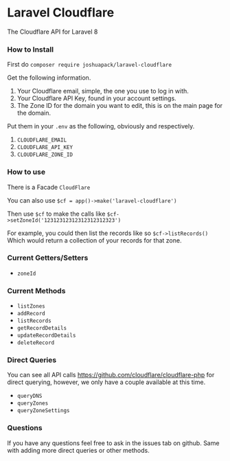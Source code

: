 # Laravel Cloudflare
The Cloudflare API for Laravel 8

### How to Install
First do `composer require joshuapack/laravel-cloudflare`

Get the following information.
1. Your Cloudflare email, simple, the one you use to log in with.
2. Your Cloudflare API Key, found in your account settings.
3. The Zone ID for the domain you want to edit, this is on the main page for the domain.

Put them in your `.env` as the following, obviously and respectively.
1. `CLOUDFLARE_EMAIL`
2. `CLOUDFLARE_API_KEY`
3. `CLOUDFLARE_ZONE_ID`

### How to use
There is a Facade `CloudFlare`

You can also use `$cf = app()->make('laravel-cloudflare')`

Then use `$cf` to make the calls like `$cf->setZoneId('12312312312312312312323')`

For example, you could then list the records like so
`$cf->listRecords()`
Which would return a collection of your records for that zone.

### Current Getters/Setters
 - `zoneId`

### Current Methods
 - `listZones`
 - `addRecord`
 - `listRecords`
 - `getRecordDetails`
 - `updateRecordDetails`
 - `deleteRecord`

### Direct Queries
You can see all API calls https://github.com/cloudflare/cloudflare-php for direct querying, however, we only have a couple available at this time.

 - `queryDNS`
 - `queryZones`
 - `queryZoneSettings`


### Questions
If you have any questions feel free to ask in the issues tab on github. Same with adding more direct queries or other methods.